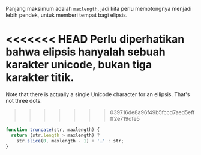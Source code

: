 Panjang maksimum adalah `maxlength`, jadi kita perlu memotongnya menjadi lebih pendek, untuk memberi tempat bagi elipsis.

<<<<<<< HEAD
Perlu diperhatikan bahwa elipsis hanyalah sebuah karakter unicode, bukan tiga karakter titik.
=======
Note that there is actually a single Unicode character for an ellipsis. That's not three dots.
>>>>>>> 039716de8a96f49b5fccd7aed5effff2e719dfe5

```js run demo
function truncate(str, maxlength) {
  return (str.length > maxlength) ?
    str.slice(0, maxlength - 1) + '…' : str;
}
```
